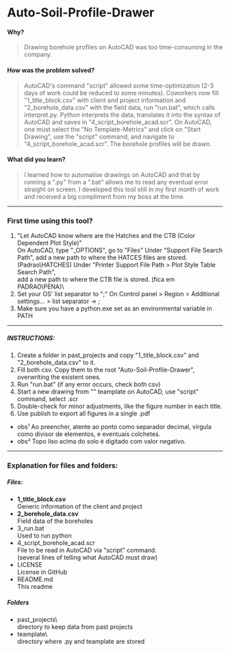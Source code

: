 # Auto-Soil-Profile-Drawer
#### Why?
> Drawing borehole profiles on AutoCAD was too time-consuming in the company. 
#### How was the problem solved?
> AutoCAD's command "script" allowed some time-optimization (2-3 days of work could be reduced to some minutes). Coworkers now fill "1_title_block.csv" with client and project information and "2_borehole_data.csv" with the field data, run "run.bat", which calls interpret.py. Python interprets the data, translates it into the syntax of AutoCAD and saves in "4_script_borehole_acad.scr". On AutoCAD, one must select the "No Template-Metrics" and click on "Start Drawing", use the "script" command, and navigate to "4_script_borehole_acad.scr". The borehole profiles will be drawn.
#### What did you learn?
> I learned how to automatise drawings on AutoCAD and that by running a ".py" from a ".bat" allows me to read any eventual error straight on screen. I developed this tool still in my first month of work and received a big compliment from my boss at the time.
---
### First time using this tool?
1. "Let AutoCAD know where are the Hatches and the CTB (Color Dependent Plot Style)"\
	On AutoCAD, type "_OPTIONS", go to "Files"
	     Under "Support File Search Path",
	             add a new path to where the HATCES files are stored. (Padrao\HATCHES)
	     Under "Printer Support File Path > Plot Style Table Search Path",\
	             add a new path to where the CTB file is stored.   (fica em PADRAO\PENA)\	
2. Set your OS' list separator to ";"
	On Control panel > Region > Additional settings... > list separator -> ;
3. Make sure you have a python.exe set as an environmental variable in PATH
---
##### INSTRUCTIONS:
1. Create a folder in past_projects and copy "1_title_block.csv" and "2_borehole_data.csv" to it.
2. Fill both csv. Copy them to the root "Auto-Soil-Profile-Drawer\", overwriting the existent ones.
3. Run "run.bat" (if any error occurs, check both csv)
4. Start a new drawing from "" teamplate on AutoCAD, use "script" command, select .scr
5. Double-check for minor adjustments, like the figure number in each title.
6. Use publish to export all figures in a single .pdf
- obs¹ Ao preencher, atente ao ponto como separador decimal, vírgula como divisor de elementos, e eventuais colchetes.
- obs² Topo liso acima do solo é digitado com valor negativo.

---
### Explanation for files and folders:
##### Files:
- **1_title_block.csv**\
Generic information of the client and project
- **2_borehole_data.csv**\
Field data of the boreholes
- 3_run.bat\
Used to run python
- 4_script_borehole_acad.scr\
File to be read in AutoCAD via "script" command.\
(several lines of telling what AutoCAD must draw)
- LICENSE\
License in GitHub
- README.md\
This readme
##### Folders
- past_projects\\\
directory to keep data from past projects
- teamplate\\\
directory where .py and teamplate are stored